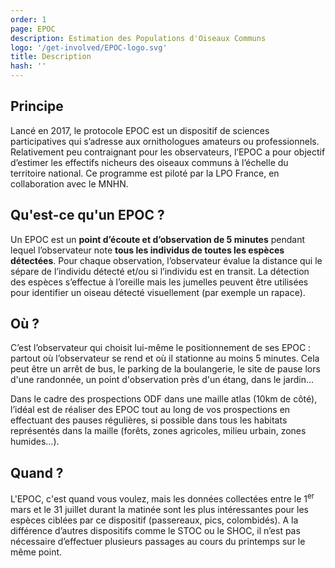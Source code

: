 ```yaml
---
order: 1
page: EPOC
description: Estimation des Populations d'Oiseaux Communs
logo: '/get-involved/EPOC-logo.svg'
title: Description
hash: ''
---
```


## Principe

<div class="InformativePageParagraph">

Lancé en 2017, le protocole EPOC est un dispositif de sciences participatives qui s’adresse aux ornithologues amateurs ou professionnels. Relativement peu contraignant pour les observateurs, l’EPOC a pour objectif d’estimer les effectifs nicheurs des oiseaux communs à l’échelle du territoire national. Ce programme est piloté par la LPO France, en collaboration avec le MNHN.

</div>

## Qu'est-ce qu'un EPOC ?

<div class="InformativePageParagraph">

Un EPOC est un **point d’écoute et d’observation de 5 minutes** pendant lequel l’observateur note **tous les individus de toutes les espèces détectées**. Pour chaque observation, l’observateur évalue la distance qui le sépare de l’individu détecté et/ou si l’individu est en transit. La détection des espèces s’effectue à l’oreille mais les jumelles peuvent être utilisées pour identifier un oiseau détecté visuellement (par exemple un rapace).

</div>

## Où ?

<div class="InformativePageParagraph">

C’est l’observateur qui choisit lui-même le positionnement de ses EPOC : partout où l’observateur se rend et où il stationne au moins 5 minutes. Cela peut être un arrêt de bus, le parking de la boulangerie, le site de pause lors d'une randonnée, un point d'observation près d'un étang, dans le jardin...

Dans le cadre des prospections ODF dans une maille atlas (10km de côté), l’idéal est de réaliser des EPOC tout au long de vos prospections en effectuant des pauses régulières, si possible dans tous les habitats représentés dans la maille (forêts, zones agricoles, milieu urbain, zones humides…).

</div>

## Quand ?

<div class="InformativePageParagraph">

L'EPOC, c'est quand vous voulez, mais les données collectées entre le 1<sup>er</sup> mars et le 31 juillet durant la matinée sont les plus intéressantes pour les espèces ciblées par ce dispositif (passereaux, pics, colombidés). A la différence d’autres dispositifs comme le STOC ou le SHOC, il n’est pas nécessaire d’effectuer plusieurs passages au cours du printemps sur le même point.

</div>
